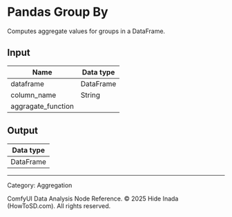 # Pandas Group By
Computes aggregate values for groups in a DataFrame.

## Input
| Name | Data type |
|---|---|
| dataframe | DataFrame |
| column_name | String |
| aggragate_function |  |

## Output
| Data type |
|---|
| DataFrame |

<HR>
Category: Aggregation

ComfyUI Data Analysis Node Reference. © 2025 Hide Inada (HowToSD.com). All rights reserved.
